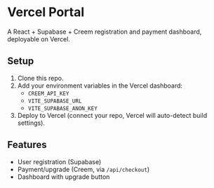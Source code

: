 # Vercel Portal

A React + Supabase + Creem registration and payment dashboard, deployable on Vercel.

## Setup

1. Clone this repo.
2. Add your environment variables in the Vercel dashboard:
   - `CREEM_API_KEY`
   - `VITE_SUPABASE_URL`
   - `VITE_SUPABASE_ANON_KEY`
3. Deploy to Vercel (connect your repo, Vercel will auto-detect build settings).

## Features

- User registration (Supabase)
- Payment/upgrade (Creem, via `/api/checkout`)
- Dashboard with upgrade button 